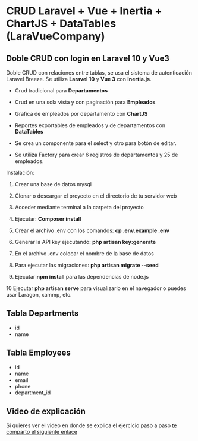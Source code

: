 # CRUD Laravel + Vue + Inertia + ChartJS + DataTables    (LaraVueCompany)

## Doble CRUD con login en Laravel 10 y Vue3

Doble CRUD con relaciones entre tablas, se usa el sistema de autenticación Laravel Breeze. Se utiliza <b>Laravel 10</b> y <b>Vue 3</b> con <b>Inertia.js</b>.

- Crud tradicional para <b>Departamentos</b>

- Crud en una sola vista y con paginación para <b>Empleados</b>

- Grafica de empleados por departamento con <b>ChartJS</b>

- Reportes exportables de empleados y de departamentos con <b>DataTables</b>

- Se crea un componente para el select y otro para botón de editar.

- Se utiliza Factory para crear 6 registros de departamentos y 25 de empleados.


Instalación:

1) Crear una base de datos mysql

2) Clonar o descargar el proyecto en el directorio de tu servidor web

3) Acceder mediante terminal a la carpeta del proyecto

4) Ejecutar:  <b>Composer install</b>

5) Crear el archivo .env con los comandos: <b> cp .env.example .env</b>

6) Generar la API key ejecutando: <b> php artisan key:generate </b>

7) En el archivo .env colocar el nombre de la base de datos

8) Para ejecutar las migraciones: <b>php artisan migrate --seed</b>

9) Ejecutar <b>npm install</b> para las dependencias de node.js

10 Ejecutar <b>php artisan serve</b> para visualizarlo en el navegador o puedes usar Laragon, xammp, etc.

## Tabla Departments
- id 
- name


## Tabla Employees
- id
- name
- email
- phone
- department_id


## Video de explicación

Si quieres ver el video en donde se explica el ejercicio paso a paso  [te comparto el siguiente enlace](https://youtu.be/sQwDLrleegA)